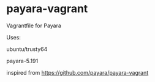# payara-vagrant #

Vagrantfile for Payara

Uses: 

ubuntu/trusty64

payara-5.191


inspired from https://github.com/payara/payara-vagrant
